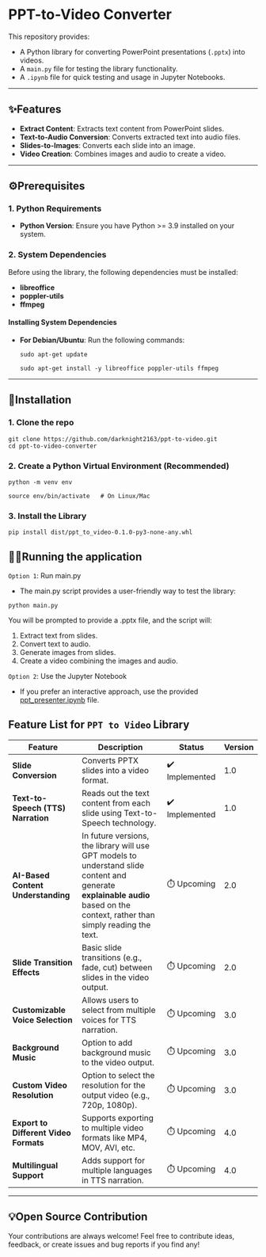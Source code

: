 # PPT-to-Video Converter

This repository provides:
- A Python library for converting PowerPoint presentations (`.pptx`) into videos.
- A `main.py` file for testing the library functionality.
- A `.ipynb` file for quick testing and usage in Jupyter Notebooks.

---

## ✨Features
- **Extract Content**: Extracts text content from PowerPoint slides.
- **Text-to-Audio Conversion**: Converts extracted text into audio files.
- **Slides-to-Images**: Converts each slide into an image.
- **Video Creation**: Combines images and audio to create a video.
---

## ⚙️Prerequisites
### 1. Python Requirements
- **Python Version**: Ensure you have Python >= 3.9 installed on your system.
### 2. System Dependencies
Before using the library, the following dependencies must be installed:
- **libreoffice**
- **poppler-utils**
- **ffmpeg**
#### Installing System Dependencies
- **For Debian/Ubuntu**:
Run the following commands:
  ```
  sudo apt-get update
  ```
  ```
  sudo apt-get install -y libreoffice poppler-utils ffmpeg
  ```
---
## 🔧Installation
### 1. Clone the repo
```
git clone https://github.com/darknight2163/ppt-to-video.git
cd ppt-to-video-converter
```
### 2. Create a Python Virtual Environment (Recommended)
```
python -m venv env
```
```
source env/bin/activate   # On Linux/Mac
```
### 3. Install the Library
```
pip install dist/ppt_to_video-0.1.0-py3-none-any.whl
```
## 🏃‍♂️Running the application
`Option 1`: Run main.py
- The main.py script provides a user-friendly way to test the library:
```
python main.py
```
You will be prompted to provide a .pptx file, and the script will:
1. Extract text from slides.
2. Convert text to audio.
3. Generate images from slides.
4. Create a video combining the images and audio.

`Option 2`: Use the Jupyter Notebook
- If you prefer an interactive approach, use the provided [ppt_presenter.ipynb](https://github.com/darknight2163/ppt-to-video/blob/main/ppt_presenter.ipynb) file.

## Feature List for `PPT to Video` Library

| **Feature**                            | **Description**                                                                 | **Status**         | **Version**  |
|----------------------------------------|---------------------------------------------------------------------------------|--------------------|--------------|
| **Slide Conversion**                   | Converts PPTX slides into a video format.                                         | ✔️ Implemented     | 1.0          |
| **Text-to-Speech (TTS) Narration**     | Reads out the text content from each slide using Text-to-Speech technology.       | ✔️ Implemented     | 1.0          |
| **AI-Based Content Understanding**     | In future versions, the library will use GPT models to understand slide content and generate **explainable audio** based on the context, rather than simply reading the text. | ⏱️ Upcoming        | 2.0          |
| **Slide Transition Effects**           | Basic slide transitions (e.g., fade, cut) between slides in the video output.    | ⏱️ Upcoming        | 2.0          |
| **Customizable Voice Selection**       | Allows users to select from multiple voices for TTS narration.                   | ⏱️ Upcoming        | 3.0          |
| **Background Music**                   | Option to add background music to the video output.                              | ⏱️ Upcoming        | 3.0          |
| **Custom Video Resolution**            | Option to select the resolution for the output video (e.g., 720p, 1080p).        | ⏱️ Upcoming        | 3.0          |
| **Export to Different Video Formats**  | Supports exporting to multiple video formats like MP4, MOV, AVI, etc.            | ⏱️ Upcoming        | 4.0          |
| **Multilingual Support**               | Adds support for multiple languages in TTS narration.                            | ⏱️ Upcoming        | 4.0          |

---

## 💡Open Source Contribution
Your contributions are always welcome! Feel free to contribute ideas, feedback, or create issues and bug reports if you find any!


